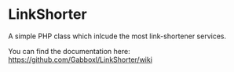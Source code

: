 # LinkShorter
A simple PHP class which inlcude the most link-shortener services.

You can find the documentation here: https://github.com/Gabboxl/LinkShorter/wiki
